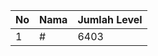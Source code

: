 | No | Nama            | Jumlah Level |
|----|-----------------|--------------|
| 1  | #    |    6403        |
